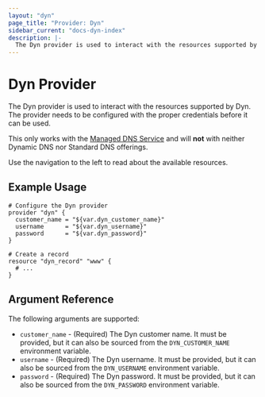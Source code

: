 ```yaml
---
layout: "dyn"
page_title: "Provider: Dyn"
sidebar_current: "docs-dyn-index"
description: |-
  The Dyn provider is used to interact with the resources supported by Dyn. The provider needs to be configured with the proper credentials before it can be used.
---
```


# Dyn Provider

The Dyn provider is used to interact with the
resources supported by Dyn. The provider needs to be configured
with the proper credentials before it can be used.

This only works with the [Managed DNS Service](https://help.dyn.com/dns-knowledge-base/) and will **not** with neither Dynamic DNS nor Standard DNS offerings.

Use the navigation to the left to read about the available resources.

## Example Usage

```hcl
# Configure the Dyn provider
provider "dyn" {
  customer_name = "${var.dyn_customer_name}"
  username      = "${var.dyn_username}"
  password      = "${var.dyn_password}"
}

# Create a record
resource "dyn_record" "www" {
  # ...
}
```

## Argument Reference

The following arguments are supported:

* `customer_name` - (Required) The Dyn customer name. It must be provided, but it can also be sourced from the `DYN_CUSTOMER_NAME` environment variable.
* `username` - (Required) The Dyn username. It must be provided, but it can also be sourced from the `DYN_USERNAME` environment variable.
* `password` - (Required) The Dyn password. It must be provided, but it can also be sourced from the `DYN_PASSWORD` environment variable.
